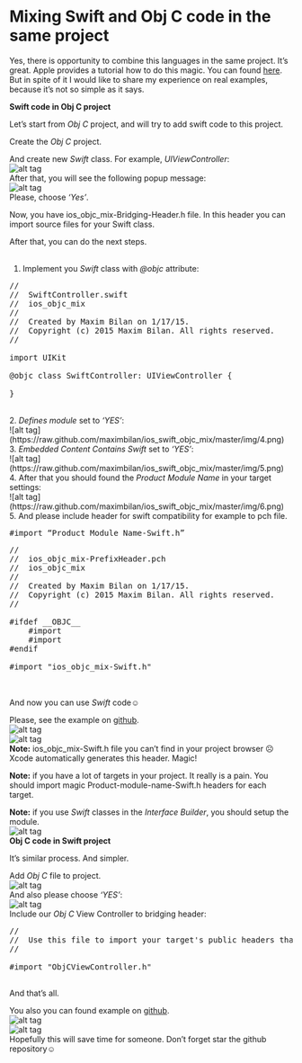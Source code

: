 Mixing Swift and Obj C code in the same project
============

Yes, there is opportunity to combine this languages in the same project. It’s great. Apple provides a tutorial how to do this magic. You can found <a href="https://developer.apple.com/library/ios/documentation/Swift/Conceptual/BuildingCocoaApps/MixandMatch.html">here</a>. But in spite of it I would like to share my experience on real examples, because it’s not so simple as it says.

<b>Swift code in Obj C project</b>

Let’s start from <i>Obj C</i> project, and will try to add swift code to this project.

Create the <i>Obj C</i> project.

And create new <i>Swift</i> class. For example, <i>UIViewController</i>:<br>
![alt tag](https://raw.github.com/maximbilan/ios_swift_objc_mix/master/img/1.png)
<br>
After that, you will see the following popup message:
<br>
![alt tag](https://raw.github.com/maximbilan/ios_swift_objc_mix/master/img/2.png)
<br>
Please, choose <i>‘Yes’</i>.

Now, you have ios_objc_mix-Bridging-Header.h file. In this header you can import source files for your Swift class.

After that, you can do the next steps.<br>
<br>
1. Implement you <i>Swift</i> class with <i>@objc</i> attribute:<br>
<pre>
//
//  SwiftController.swift
//  ios_objc_mix
//
//  Created by Maxim Bilan on 1/17/15.
//  Copyright (c) 2015 Maxim Bilan. All rights reserved.
//

import UIKit

@objc class SwiftController: UIViewController {
    
}
</pre>
<br>
2. <i>Defines module</i> set to <i>‘YES’</i>:<br>
![alt tag](https://raw.github.com/maximbilan/ios_swift_objc_mix/master/img/4.png)<br>
3. <i>Embedded Content Contains Swift</i> set to <i>‘YES’</i>:<br>
![alt tag](https://raw.github.com/maximbilan/ios_swift_objc_mix/master/img/5.png)<br>
4. After that you should found the <i>Product Module Name</i> in your target settings:<br>
![alt tag](https://raw.github.com/maximbilan/ios_swift_objc_mix/master/img/6.png)<br>
5. And please include header for swift compatibility for example to pch file.<br>

<pre>
#import “Product Module Name-Swift.h”
</pre>

<pre>
//
//  ios_objc_mix-PrefixHeader.pch
//  ios_objc_mix
//
//  Created by Maxim Bilan on 1/17/15.
//  Copyright (c) 2015 Maxim Bilan. All rights reserved.
//

#ifdef __OBJC__
    #import <UIKit/UIKit.h>
    #import <Foundation/Foundation.h>
#endif

#import "ios_objc_mix-Swift.h"

</pre>
<br>
And now you can use <i>Swift</i> code☺

Please, see the example on <a href="https://github.com/maximbilan/ios_swift_objc_mix">github</a>.<br>
![alt tag](https://raw.github.com/maximbilan/ios_swift_objc_mix/master/img/8.png)<br>
![alt tag](https://raw.github.com/maximbilan/ios_swift_objc_mix/master/img/9.png)<br>
<b>Note:</b> ios_objc_mix-Swift.h file you can’t find in your project browser ☹ Xcode automatically generates this header. Magic!

<b>Note:</b> if you have a lot of targets in your project. It really is a pain. You should import magic Product-module-name-Swift.h headers for each target.

<b>Note:</b> if you use <i>Swift</i> classes in the <i>Interface Builder</i>, you should setup the module.<br>
![alt tag](https://raw.github.com/maximbilan/ios_swift_objc_mix/master/img/10.png)<br>
<b>Obj C code in Swift project</b>

It’s similar process. And simpler.

Add <i>Obj C</i> file to project.<br>
![alt tag](https://raw.github.com/maximbilan/ios_swift_objc_mix/master/img/11.png)<br>
And also please choose <i>‘YES’</i>:<br>
![alt tag](https://raw.github.com/maximbilan/ios_swift_objc_mix/master/img/12.png)<br>
Include our <i>Obj C</i> View Controller to bridging header:<br>
<pre>
//
//  Use this file to import your target's public headers that you would like to expose to Swift.
//

#import "ObjCViewController.h"

</pre>
And that’s all.

You also you can found example on <a href="https://github.com/maximbilan/ios_swift_objc_mix"> github</a>.<br>
![alt tag](https://raw.github.com/maximbilan/ios_swift_objc_mix/master/img/14.png)<br>
![alt tag](https://raw.github.com/maximbilan/ios_swift_objc_mix/master/img/15.png)<br>
Hopefully this will save time for someone. Don’t forget star the github repository☺
